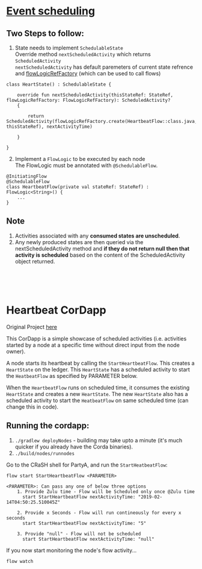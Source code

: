 # [Event scheduling](https://docs.corda.net/event-scheduling.html)

## Two Steps to follow:
  1. State needs to implement ```SchedulableState```<br/>
    Override method ```nextScheduledActivity``` which returns ```ScheduledActivity```<br/>
    ```nextScheduledActivity``` has default paremeters of current state refrence and [flowLogicRefFactory](https://docs.corda.net/api/kotlin/corda/net.corda.core.flows/-flow-logic-ref-factory/index.html) (which can be used to call flows)
    
    class HeartState() : SchedulableState {

        override fun nextScheduledActivity(thisStateRef: StateRef, flowLogicRefFactory: FlowLogicRefFactory): ScheduledActivity?      
        {

            return ScheduledActivity(flowLogicRefFactory.create(HeartbeatFlow::class.java, thisStateRef), nextActivityTime)

        }

    }
    
    
  2. Implement a ```FlowLogic``` to be executed by each node<br/>
    The FlowLogic must be annotated with ```@SchedulableFlow```.
    
    @InitiatingFlow
    @SchedulableFlow
    class HeartbeatFlow(private val stateRef: StateRef) : FlowLogic<String>() {
        ...
    }

## Note
1. Activities associated with any **consumed states are unscheduled**.
2. Any newly produced states are then queried via the nextScheduledActivity method and **if they do not return null then that activity is scheduled** based on the content of the ScheduledActivity object returned.


<br/>
<br/>
<br/>


# Heartbeat CorDapp

Original Project [here](https://github.com/corda/samples/tree/release-V3/heartbeat)

This CorDapp is a simple showcase of scheduled activities (i.e. activities started by a node at a specific time without 
direct input from the node owner).

A node starts its heartbeat by calling the `StartHeartbeatFlow`. This creates a `HeartState` on the ledger. This 
`HeartState` has a scheduled activity to start the `HeatbeatFlow` as specified by PARAMETER below.

When the `HeartbeatFlow` runs on scheduled time, it consumes the existing `HeartState` and creates a new `HeartState`. 
The new `HeartState` also has a scheduled activity to start the `HeatbeatFlow` on same scheduled time (can change this in code).

## Running the cordapp:

1. `./gradlew deployNodes` - building may take upto a minute (it's much quicker if you already have the Corda binaries).  
2. `./build/nodes/runnodes`

Go to the CRaSH shell for PartyA, and run the `StartHeatbeatFlow`:

    flow start StartHeartbeatFlow <PARAMETER>
    
    <PARAMETER>: Can pass any one of below three options
        1. Provide Zulu time - Flow will be Scheduled only once @Zulu time
          start StartHeartbeatFlow nextActivityTime: "2019-02-14T04:50:25.510045Z"
        
        2. Provide x Seconds - Flow will run contineously for every x seconds
          start StartHeartbeatFlow nextActivityTime: "5"
        
        3. Provide "null" - Flow will not be scheduled
          start StartHeartbeatFlow nextActivityTime: "null"

If you now start monitoring the node's flow activity...

    flow watch
